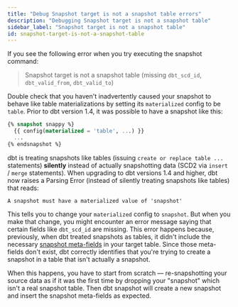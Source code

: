 ```yaml
---
title: "Debug Snapshot target is not a snapshot table errors"
description: "Debugging Snapshot target is not a snapshot table"
sidebar_label: "Snapshot target is not a snapshot table"
id: snapshot-target-is-not-a-snapshot-table
---
```


If you see the following error when you try executing the snapshot command:

> Snapshot target is not a snapshot table (missing `dbt_scd_id`, `dbt_valid_from`, `dbt_valid_to`)

Double check that you haven't inadvertently caused your snapshot to behave like table materializations by setting its `materialized` config to be `table`. Prior to dbt version 1.4, it was possible to have a snapshot like this:

```sql
{% snapshot snappy %}
  {{ config(materialized = 'table', ...) }}
  ...
{% endsnapshot %}
```

dbt is treating snapshots like tables (issuing `create or replace table ...` statements) **silently** instead of actually snapshotting data (SCD2 via `insert` / `merge` statements). When upgrading to dbt versions 1.4 and higher, dbt now raises a Parsing Error (instead of silently treating snapshots like tables) that reads:

```
A snapshot must have a materialized value of 'snapshot'
```

This tells you to change your `materialized` config to `snapshot`. But when you make that change, you might encounter an error message saying that certain fields like `dbt_scd_id` are missing. This error happens because, previously, when dbt treated snapshots as tables, it didn't include the necessary [snapshot meta-fields](/docs/build/snapshots#snapshot-meta-fields) in your target table. Since those meta-fields don't exist, dbt correctly identifies that you're trying to create a snapshot in a table that isn't actually a snapshot.

When this happens, you have to start from scratch &mdash; re-snapshotting your source data as if it was the first time by dropping your "snapshot" which isn't a real snapshot table. Then dbt snapshot will create a new snapshot and insert the snapshot meta-fields as expected.
